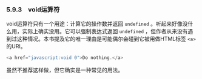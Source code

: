 ### 5.9.3　void运算符

void运算符只有一个用途：计算它的操作数并返回 `undefined` 。听起来好像没什么用，实际上确实没用。它可以强制表达式返回 `undefined` ，但作者从来没有遇到过这种情况。本书提及它的唯一理由是可能偶尔会碰到它被用做HTML标签 `<a>` 的URI。

```javascript
<a href="javascript:void 0">Do nothing.</a>
```

虽然不推荐这样做，但它确实是一种常见的用法。

